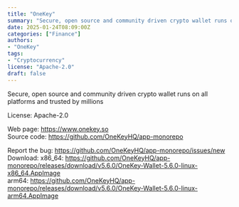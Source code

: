 ```yaml
---
title: "OneKey"
summary: "Secure, open source and community driven crypto wallet runs on all platforms and trusted by millions"
date: 2025-01-24T08:09:00Z
categories: ["Finance"]
authors:
- "OneKey"
tags: 
- "Cryptocurrency"
license: "Apache-2.0"
draft: false
---
```


Secure, open source and community driven crypto wallet runs on all platforms and trusted by millions

License: Apache-2.0

Web page: <https://www.onekey.so>  
Source code: <https://github.com/OneKeyHQ/app-monorepo>

Report the bug: <https://github.com/OneKeyHQ/app-monorepo/issues/new>  
Download:   x86_64: <https://github.com/OneKeyHQ/app-monorepo/releases/download/v5.6.0/OneKey-Wallet-5.6.0-linux-x86_64.AppImage>  
            arm64: <https://github.com/OneKeyHQ/app-monorepo/releases/download/v5.6.0/OneKey-Wallet-5.6.0-linux-arm64.AppImage>
